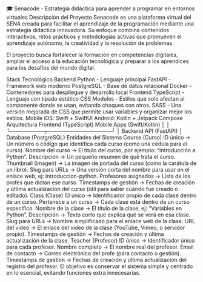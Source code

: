 🎓 Senacode - Estrategia didáctica para aprender a programar en entornos virtuales
Descripción del Proyecto
Senacode es una plataforma virtual del SENA creada para facilitar el aprendizaje de la programación mediante una estrategia didáctica innovadora. Su enfoque combina contenidos interactivos, retos prácticos y metodologías activas que promueven el aprendizaje autónomo, la creatividad y la resolución de problemas.

El proyecto busca fortalecer la formación en competencias digitales, ampliar el acceso a la educación tecnológica y preparar a los aprendices para los desafíos del mundo digital.

Stack Tecnológico
Backend
Python - Lenguaje principal
FastAPI - Framework web moderno
PostgreSQL - Base de datos relacional
Docker - Contenedores para despliegue y desarrollo local
Frontend
TypeScript - Lenguaje con tipado estático
CSS Modules - Estilos que solo afectan al componente donde se usan, evitando choques con otros.
SASS - Una versión mejorada de CSS que permite usar variables y organizar mejor los estilos.
Mobile
iOS: Swift + SwiftUI
Android: Kotlin + Jetpack Compose
Arquitectura
Frontend (TypeScript)     Mobile Apps (Swift/Kotlin)
        │                           │
        └─────────┬─────────────────┘
                  │
            Backend API (FastAPI)
                  │
            Database (PostgreSQL)
Entidades del Sistema
Course (Curso)
ID único → Un número o código que identifica cada curso (como una cédula para el curso).
Nombre del curso → El título del curso, por ejemplo: “Introducción a Python”.
Descripción → Un pequeño resumen de qué trata el curso.
Thumbnail (imagen) → La imagen de portada del curso (como la carátula de un libro).
Slug para URLs → Una versión corta del nombre para usar en el enlace web, ej: introduccion-python.
Profesores asignados → Lista de los profes que dictan ese curso.
Timestamps de gestión → Fechas de creación y última actualización del curso (útil para saber cuándo fue creado o editado).
Class (Clase)
ID único → Identificador propio de cada clase dentro de un curso.
Pertenece a un curso → Cada clase está dentro de un curso específico.
Nombre de la clase → El título de la clase, ej: “Variables en Python”.
Descripción → Texto corto que explica qué se verá en esa clase.
Slug para URLs → Nombre simplificado para el enlace web de la clase.
URL del video → El enlace del video de la clase (YouTube, Vimeo, o servidor propio).
Timestamps de gestión → Fechas de creación y última actualización de la clase.
Teacher (Profesor)
ID único → Identificador único para cada profesor.
Nombre completo → El nombre real del profesor.
Email de contacto → Correo electrónico del profe (para contacto o gestión).
Timestamps de gestión → Fechas de creación y última actualización del registro del profesor.
El objetivo es conservar el sistema simple y centrado en lo esencial, evitando funciones extra innecesarias.